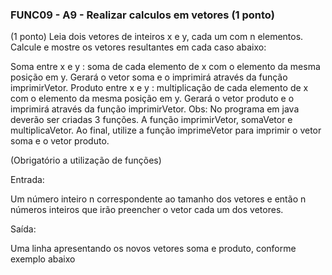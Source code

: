 ### FUNC09 - A9 - Realizar calculos em vetores (1 ponto)
(1 ponto) Leia dois vetores de inteiros x e y, cada um com n elementos. Calcule e mostre os vetores resultantes em cada caso abaixo:

Soma entre x e y : soma de cada elemento de x com o elemento da mesma posição em y. Gerará o vetor soma e o imprimirá através da função imprimirVetor.
Produto entre x e y : multiplicação de cada elemento de x com o elemento da mesma posição em y. Gerará o vetor produto e o imprimirá através da função imprimirVetor.
Obs: No programa em java deverão ser criadas 3 funções. A função imprimirVetor, somaVetor e multiplicaVetor. Ao final, utilize a função imprimeVetor para imprimir o vetor soma e o vetor produto.

(Obrigatório a utilização de funções)

Entrada:

Um número inteiro n correspondente ao tamanho dos vetores e então n números inteiros que irão preencher o vetor cada um dos vetores.

Saída:

Uma linha apresentando os novos vetores soma e produto, conforme exemplo abaixo
